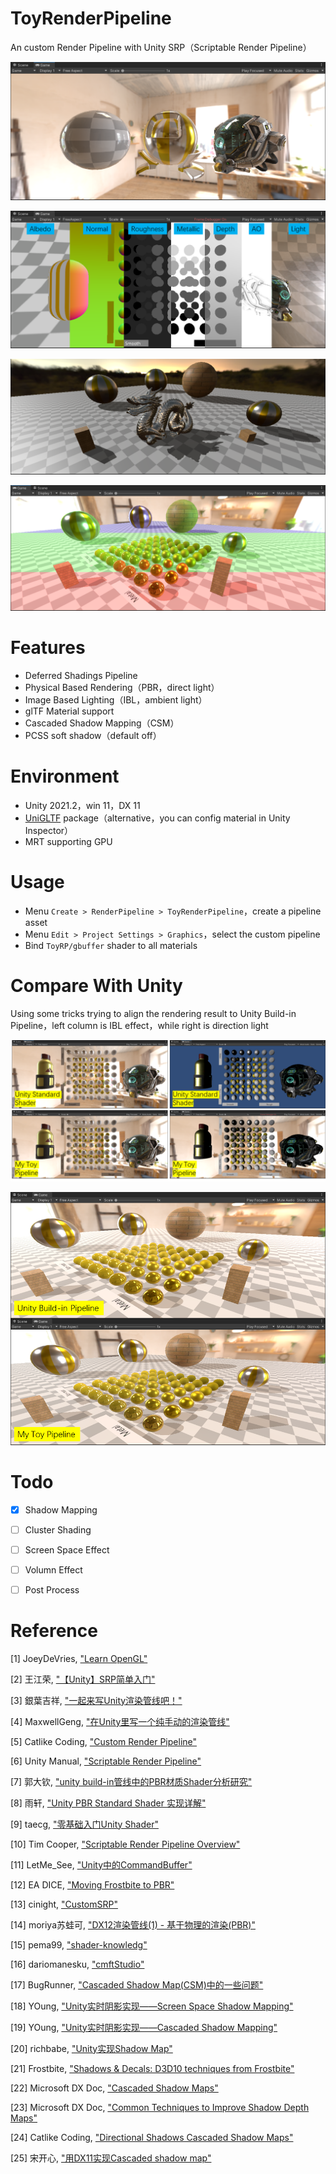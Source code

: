 # ToyRenderPipeline

An custom Render Pipeline with Unity SRP（Scriptable Render Pipeline）

![image-20220118141514668](README.assets/image-20220118141514668.png)

![image-20220118141333385](README.assets/image-20220118141333385.png)

![image-20220123143804866](README.assets/image-20220123143804866.png)

![image-20220123143818130](README.assets/image-20220123143818130.png)



# Features

* Deferred Shadings Pipeline
* Physical Based Rendering（PBR，direct light）
* Image Based Lighting（IBL，ambient light）
* glTF Material support
* Cascaded Shadow Mapping（CSM）
* PCSS soft shadow（default off）



# Environment

* Unity 2021.2，win 11，DX 11
* [UniGLTF](https://github.com/ousttrue/UniGLTF) package（alternative，you can config material in Unity Inspector）
* MRT supporting GPU



# Usage

* Menu `Create > RenderPipeline > ToyRenderPipeline`，create a pipeline asset
* Menu `Edit > Project Settings > Graphics`，select the custom pipeline
* Bind `ToyRP/gbuffer` shader to all materials



# Compare With Unity 

Using some tricks trying to align the rendering result to Unity Build-in Pipeline，left column is IBL effect，while right is direction light

![image-20220118142219780](README.assets/image-20220118142219780.png)

![image-20220123143842308](README.assets/image-20220123143842308.png)



# Todo

- [x] Shadow Mapping

- [ ] Cluster Shading
- [ ] Screen Space Effect
- [ ] Volumn Effect
- [ ] Post Process



# Reference

[1]  JoeyDeVries, ["Learn OpenGL"](https://learnopengl-cn.github.io/07%20PBR/01%20Theory/)

[2] 王江荣, ["【Unity】SRP简单入门"](https://zhuanlan.zhihu.com/p/378828898)

[3] 銀葉吉祥, ["一起来写Unity渲染管线吧！"](https://zhuanlan.zhihu.com/p/35862626)

[4] MaxwellGeng, ["在Unity里写一个纯手动的渲染管线"](https://zhuanlan.zhihu.com/p/43588045)

[5] Catlike Coding, ["Custom Render Pipeline"](https://catlikecoding.com/unity/tutorials/custom-srp/custom-render-pipeline/)

[6] Unity Manual, ["Scriptable Render Pipeline"](https://docs.unity3d.com/2021.2/Documentation/Manual/ScriptableRenderPipeline.html)

[7] 郭大钦, ["unity build-in管线中的PBR材质Shader分析研究"](https://blog.csdn.net/qq_23936433/article/details/108507640)

[8] 雨轩, ["Unity PBR Standard Shader 实现详解"](https://zhuanlan.zhihu.com/p/137039291)

[9] taecg, ["零基础入门Unity Shader"](https://zhuanlan.zhihu.com/p/46745694)

[10] Tim Cooper, ["Scriptable Render Pipeline Overview"](https://blog.unity.com/technology/srp-overview)

[11] LetMe_See, ["Unity中的CommandBuffer"](https://www.jianshu.com/p/aa9f31e2e345)

[12] EA DICE, ["Moving Frostbite to PBR"](https://seblagarde.files.wordpress.com/2015/07/course_notes_moving_frostbite_to_pbr_v32.pdf)

[13] cinight, ["CustomSRP"](https://github.com/cinight/CustomSRP)

[14] moriya苏蛙可, ["DX12渲染管线(1) - 基于物理的渲染(PBR)"](https://zhuanlan.zhihu.com/p/61962884)

[15] pema99, ["shader-knowledg"](https://github.com/pema99/shader-knowledge/blob/26f609ebd68d0128a268a528e822d15111de354d/mrt.md)

[16] dariomanesku, ["cmftStudio"](https://github.com/dariomanesku/cmftStudio)

[17] BugRunner, ["Cascaded Shadow Map(CSM)中的一些问题"](https://blog.csdn.net/BugRunner/article/details/7366762)

[18] YOung, ["Unity实时阴影实现——Screen Space Shadow Mapping"](https://zhuanlan.zhihu.com/p/45679584)

[19] YOung, ["Unity实时阴影实现——Cascaded Shadow Mapping"](https://zhuanlan.zhihu.com/p/45673049)

[20] richbabe, ["Unity实现Shadow Map"](http://richbabe.top/2018/06/27/%E7%94%A8Unity%E5%AE%9E%E7%8E%B0Shadow-Map/)

[21] Frostbite, ["Shadows & Decals: D3D10 techniques from Frostbite"](https://ubm-twvideo01.s3.amazonaws.com/o1/vault/gdc09/slides/100_Handout%203.pdf)

[22] Microsoft DX Doc, ["Cascaded Shadow Maps"](https://docs.microsoft.com/en-us/windows/win32/dxtecharts/cascaded-shadow-maps)

[23] Microsoft DX Doc, ["Common Techniques to Improve Shadow Depth Maps"](https://docs.microsoft.com/en-us/windows/win32/dxtecharts/common-techniques-to-improve-shadow-depth-maps#moving-the-light-in-texel-sized-increments)

[24] Catlike Coding, ["Directional Shadows Cascaded Shadow Maps"](https://catlikecoding.com/unity/tutorials/custom-srp/directional-shadows/)

[25] 宋开心, ["用DX11实现Cascaded shadow map"](https://zhuanlan.zhihu.com/p/116731971)
